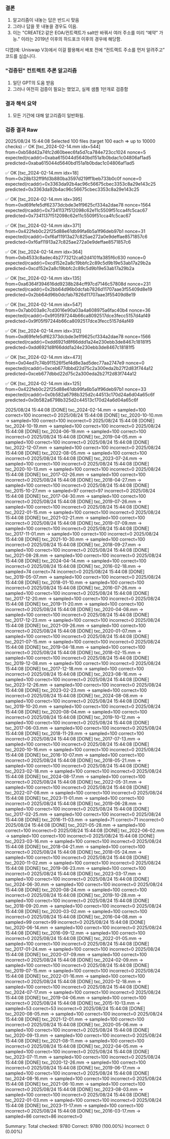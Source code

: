 ### 결론
1. 알고리즘이 내놓는 답은 반드시 맞음
2. 그러나 답을 못 내놓을 경우도 이음.
3. 이는 "CREATE2:같은 EOA/컨트랙트가 salt만 바꿔서 여러 주소를 미리 “예약” 가능." 이라는 2019년 이후의 하드포크 이후의 경우에 해당함.

디앱(예: Uniswap V3)에서 이걸 활용해서 배포 전에 “컨트랙트 주소를 먼저 알려주고” 코드를 심습니다.

### "검증된" 컨트렉트 추론 알고리즘
1. 일단 GPT의 도움 받음
2. 그러나 여전히 검증이 필요는 했었고, 실제 샘플 1만개로 검증함
### 결과 해석 요약
1. 모든 기간에 대해 알고리즘이 일반화됨.
### 검증 결과 Raw
2025/08/24 15:44:08 Selected 100 files (target 100 each => up to 10000 checks)
✅ OK  [txc_2024-02-14.mm idx=544]
  from=0xb58d42a74fc2d60beec6fa5d7ca784e723cc1024
  nonce=5
  expected(rcaddr)=0xaba615044d5640bd151a1b0bdac1c04806af1ad5
  predicted=0xaba615044d5640bd151a1b0bdac1c04806af1ad5

✅ OK  [txc_2024-02-14.mm idx=18]
  from=0x28b132ff9fd3b880ba3597d219ff1beb733b0c0f
  nonce=0
  expected(rcaddr)=0x3363da92b4ac96c56675cbec3353c8a29e143c25
  predicted=0x3363da92b4ac96c56675cbec3353c8a29e143c25

✅ OK  [txc_2024-02-14.mm idx=395]
  from=0xd69fefe5df62373dcbde3e1f9625cf334a2dae78
  nonce=1564
  expected(rcaddr)=0x7341137f512098c62e11c5509f51cca4fc5cac67
  predicted=0x7341137f512098c62e11c5509f51cca4fc5cac67

✅ OK  [txc_2024-02-14.mm idx=371]
  from=0x422feb0c22f25d88e61db99fa6b5a1f96deb97b1
  nonce=31
  expected(rcaddr)=0xf6af11913a27c825ae272a0e9deffae8571857c6
  predicted=0xf6af11913a27c825ae272a0e9deffae8571857c6

✅ OK  [txc_2024-02-14.mm idx=364]
  from=0xb4533c8adec4b2773212ca62d4101fa385f6c630
  nonce=0
  expected(rcaddr)=0xcd152e2a8c19bbfc2c89c5d9b19e53ab17a29b2a
  predicted=0xcd152e2a8c19bbfc2c89c5d9b19e53ab17a29b2a

✅ OK  [txc_2024-02-14.mm idx=135]
  from=0xa6364f394616dd9238b284cff97cd7146c57808d
  nonce=231
  expected(rcaddr)=0x2bb64d96b0dcfab7826d11707aae3f55409d8e19
  predicted=0x2bb64d96b0dcfab7826d11707aae3f55409d8e19

✅ OK  [txc_2024-02-14.mm idx=547]
  from=0x7ab003a9c7cd3016e90a03a4a608975a6fac40b4
  nonce=36
  expected(rcaddr)=0x9f05f97244b66ca8092517dce3fecc5157d4af49
  predicted=0x9f05f97244b66ca8092517dce3fecc5157d4af49

✅ OK  [txc_2024-02-14.mm idx=312]
  from=0xd69fefe5df62373dcbde3e1f9625cf334a2dae78
  nonce=1566
  expected(rcaddr)=0xdd6921d8f66ddd1a24e230ebb3de8467c18181f5
  predicted=0xdd6921d8f66ddd1a24e230ebb3de8467c18181f5

✅ OK  [txc_2024-02-14.mm idx=473]
  from=0x04ed7c74b911526f5ef4d8e3ad5dec77aa2747e9
  nonce=0
  expected(rcaddr)=0xceb677dbbd22d75c2a300eda2b27f2d83f744a12
  predicted=0xceb677dbbd22d75c2a300eda2b27f2d83f744a12

✅ OK  [txc_2024-02-14.mm idx=125]
  from=0x422feb0c22f25d88e61db99fa6b5a1f96deb97b1
  nonce=33
  expected(rcaddr)=0x0b582a6798b325d2c44513c170d24a6d04a65c6f
  predicted=0x0b582a6798b325d2c44513c170d24a6d04a65c6f

2025/08/24 15:44:08 [DONE] txc_2024-02-14.mm -> sampled=100 correct=100 incorrect=0
2025/08/24 15:44:08 [DONE] txc_2020-10-10.mm -> sampled=100 correct=100 incorrect=0
2025/08/24 15:44:08 [DONE] txc_2024-10-19.mm -> sampled=100 correct=100 incorrect=0
2025/08/24 15:44:08 [DONE] txc_2024-06-19.mm -> sampled=100 correct=100 incorrect=0
2025/08/24 15:44:08 [DONE] txc_2019-04-05.mm -> sampled=100 correct=100 incorrect=0
2025/08/24 15:44:08 [DONE] txc_2022-12-07.mm -> sampled=100 correct=100 incorrect=0
2025/08/24 15:44:08 [DONE] txc_2022-08-05.mm -> sampled=100 correct=100 incorrect=0
2025/08/24 15:44:08 [DONE] txc_2023-07-24.mm -> sampled=100 correct=100 incorrect=0
2025/08/24 15:44:08 [DONE] txc_2020-10-13.mm -> sampled=100 correct=100 incorrect=0
2025/08/24 15:44:08 [DONE] txc_2017-02-26.mm -> sampled=100 correct=100 incorrect=0
2025/08/24 15:44:08 [DONE] txc_2018-04-27.mm -> sampled=100 correct=100 incorrect=0
2025/08/24 15:44:08 [DONE] txc_2015-10-27.mm -> sampled=97 correct=97 incorrect=0
2025/08/24 15:44:08 [DONE] txc_2017-04-30.mm -> sampled=100 correct=100 incorrect=0
2025/08/24 15:44:08 [DONE] txc_2019-07-26.mm -> sampled=100 correct=100 incorrect=0
2025/08/24 15:44:08 [DONE] txc_2022-01-15.mm -> sampled=100 correct=100 incorrect=0
2025/08/24 15:44:08 [DONE] txc_2021-02-21.mm -> sampled=100 correct=100 incorrect=0
2025/08/24 15:44:08 [DONE] txc_2019-07-09.mm -> sampled=100 correct=100 incorrect=0
2025/08/24 15:44:08 [DONE] txc_2017-11-01.mm -> sampled=100 correct=100 incorrect=0
2025/08/24 15:44:08 [DONE] txc_2021-10-30.mm -> sampled=100 correct=100 incorrect=0
2025/08/24 15:44:08 [DONE] txc_2018-09-27.mm -> sampled=100 correct=100 incorrect=0
2025/08/24 15:44:08 [DONE] txc_2021-08-28.mm -> sampled=100 correct=100 incorrect=0
2025/08/24 15:44:08 [DONE] txc_2024-04-14.mm -> sampled=100 correct=100 incorrect=0
2025/08/24 15:44:08 [DONE] txc_2016-02-18.mm -> sampled=74 correct=74 incorrect=0
2025/08/24 15:44:08 [DONE] txc_2019-05-07.mm -> sampled=100 correct=100 incorrect=0
2025/08/24 15:44:08 [DONE] txc_2018-01-10.mm -> sampled=100 correct=100 incorrect=0
2025/08/24 15:44:08 [DONE] txc_2016-07-26.mm -> sampled=100 correct=100 incorrect=0
2025/08/24 15:44:08 [DONE] txc_2017-12-20.mm -> sampled=100 correct=100 incorrect=0
2025/08/24 15:44:08 [DONE] txc_2019-11-20.mm -> sampled=100 correct=100 incorrect=0
2025/08/24 15:44:08 [DONE] txc_2020-04-08.mm -> sampled=100 correct=100 incorrect=0
2025/08/24 15:44:08 [DONE] txc_2017-12-23.mm -> sampled=100 correct=100 incorrect=0
2025/08/24 15:44:08 [DONE] txc_2021-09-26.mm -> sampled=100 correct=100 incorrect=0
2025/08/24 15:44:08 [DONE] txc_2020-01-07.mm -> sampled=100 correct=100 incorrect=0
2025/08/24 15:44:08 [DONE] txc_2021-07-15.mm -> sampled=100 correct=100 incorrect=0
2025/08/24 15:44:08 [DONE] txc_2019-04-18.mm -> sampled=100 correct=100 incorrect=0
2025/08/24 15:44:08 [DONE] txc_2018-02-15.mm -> sampled=100 correct=100 incorrect=0
2025/08/24 15:44:08 [DONE] txc_2019-12-08.mm -> sampled=100 correct=100 incorrect=0
2025/08/24 15:44:08 [DONE] txc_2017-12-18.mm -> sampled=100 correct=100 incorrect=0
2025/08/24 15:44:08 [DONE] txc_2023-08-16.mm -> sampled=100 correct=100 incorrect=0
2025/08/24 15:44:08 [DONE] txc_2023-12-26.mm -> sampled=100 correct=100 incorrect=0
2025/08/24 15:44:08 [DONE] txc_2023-02-23.mm -> sampled=100 correct=100 incorrect=0
2025/08/24 15:44:08 [DONE] txc_2024-08-08.mm -> sampled=100 correct=100 incorrect=0
2025/08/24 15:44:08 [DONE] txc_2019-10-20.mm -> sampled=100 correct=100 incorrect=0
2025/08/24 15:44:08 [DONE] txc_2020-08-04.mm -> sampled=100 correct=100 incorrect=0
2025/08/24 15:44:08 [DONE] txc_2019-10-12.mm -> sampled=100 correct=100 incorrect=0
2025/08/24 15:44:08 [DONE] txc_2017-06-03.mm -> sampled=100 correct=100 incorrect=0
2025/08/24 15:44:08 [DONE] txc_2018-11-29.mm -> sampled=100 correct=100 incorrect=0
2025/08/24 15:44:08 [DONE] txc_2017-07-13.mm -> sampled=100 correct=100 incorrect=0
2025/08/24 15:44:08 [DONE] txc_2020-10-16.mm -> sampled=100 correct=100 incorrect=0
2025/08/24 15:44:08 [DONE] txc_2016-10-07.mm -> sampled=100 correct=100 incorrect=0
2025/08/24 15:44:08 [DONE] txc_2018-05-21.mm -> sampled=100 correct=100 incorrect=0
2025/08/24 15:44:08 [DONE] txc_2023-02-18.mm -> sampled=100 correct=100 incorrect=0
2025/08/24 15:44:08 [DONE] txc_2024-08-17.mm -> sampled=100 correct=100 incorrect=0
2025/08/24 15:44:08 [DONE] txc_2022-05-31.mm -> sampled=100 correct=100 incorrect=0
2025/08/24 15:44:08 [DONE] txc_2022-07-08.mm -> sampled=100 correct=100 incorrect=0
2025/08/24 15:44:08 [DONE] txc_2023-11-01.mm -> sampled=100 correct=100 incorrect=0
2025/08/24 15:44:08 [DONE] txc_2019-06-28.mm -> sampled=100 correct=100 incorrect=0
2025/08/24 15:44:08 [DONE] txc_2017-02-25.mm -> sampled=100 correct=100 incorrect=0
2025/08/24 15:44:08 [DONE] txc_2016-11-03.mm -> sampled=71 correct=71 incorrect=0
2025/08/24 15:44:08 [DONE] txc_2021-05-28.mm -> sampled=100 correct=100 incorrect=0
2025/08/24 15:44:08 [DONE] txc_2022-06-02.mm -> sampled=100 correct=100 incorrect=0
2025/08/24 15:44:08 [DONE] txc_2023-03-16.mm -> sampled=100 correct=100 incorrect=0
2025/08/24 15:44:08 [DONE] txc_2018-04-21.mm -> sampled=100 correct=100 incorrect=0
2025/08/24 15:44:08 [DONE] txc_2018-05-24.mm -> sampled=100 correct=100 incorrect=0
2025/08/24 15:44:08 [DONE] txc_2020-11-02.mm -> sampled=100 correct=100 incorrect=0
2025/08/24 15:44:08 [DONE] txc_2019-06-23.mm -> sampled=100 correct=100 incorrect=0
2025/08/24 15:44:08 [DONE] txc_2023-03-17.mm -> sampled=100 correct=100 incorrect=0
2025/08/24 15:44:08 [DONE] txc_2024-06-30.mm -> sampled=100 correct=100 incorrect=0
2025/08/24 15:44:08 [DONE] txc_2020-08-24.mm -> sampled=100 correct=100 incorrect=0
2025/08/24 15:44:08 [DONE] txc_2019-10-28.mm -> sampled=100 correct=100 incorrect=0
2025/08/24 15:44:08 [DONE] txc_2018-09-20.mm -> sampled=100 correct=100 incorrect=0
2025/08/24 15:44:08 [DONE] txc_2020-03-02.mm -> sampled=100 correct=100 incorrect=0
2025/08/24 15:44:08 [DONE] txc_2016-04-08.mm -> sampled=99 correct=99 incorrect=0
2025/08/24 15:44:08 [DONE] txc_2020-06-14.mm -> sampled=100 correct=100 incorrect=0
2025/08/24 15:44:08 [DONE] txc_2016-09-12.mm -> sampled=100 correct=100 incorrect=0
2025/08/24 15:44:08 [DONE] txc_2022-01-05.mm -> sampled=100 correct=100 incorrect=0
2025/08/24 15:44:08 [DONE] txc_2017-01-24.mm -> sampled=100 correct=100 incorrect=0
2025/08/24 15:44:08 [DONE] txc_2020-07-09.mm -> sampled=100 correct=100 incorrect=0
2025/08/24 15:44:08 [DONE] txc_2024-02-09.mm -> sampled=100 correct=100 incorrect=0
2025/08/24 15:44:08 [DONE] txc_2019-07-15.mm -> sampled=100 correct=100 incorrect=0
2025/08/24 15:44:08 [DONE] txc_2022-01-16.mm -> sampled=100 correct=100 incorrect=0
2025/08/24 15:44:08 [DONE] txc_2020-12-18.mm -> sampled=100 correct=100 incorrect=0
2025/08/24 15:44:08 [DONE] txc_2024-07-17.mm -> sampled=100 correct=100 incorrect=0
2025/08/24 15:44:08 [DONE] txc_2019-04-06.mm -> sampled=100 correct=100 incorrect=0
2025/08/24 15:44:08 [DONE] txc_2015-10-13.mm -> sampled=53 correct=53 incorrect=0
2025/08/24 15:44:08 [DONE] txc_2020-08-05.mm -> sampled=100 correct=100 incorrect=0
2025/08/24 15:44:08 [DONE] txc_2021-12-01.mm -> sampled=100 correct=100 incorrect=0
2025/08/24 15:44:08 [DONE] txc_2020-05-06.mm -> sampled=100 correct=100 incorrect=0
2025/08/24 15:44:08 [DONE] txc_2020-09-13.mm -> sampled=100 correct=100 incorrect=0
2025/08/24 15:44:08 [DONE] txc_2021-08-11.mm -> sampled=100 correct=100 incorrect=0
2025/08/24 15:44:08 [DONE] txc_2022-04-05.mm -> sampled=100 correct=100 incorrect=0
2025/08/24 15:44:08 [DONE] txc_2023-07-11.mm -> sampled=100 correct=100 incorrect=0
2025/08/24 15:44:08 [DONE] txc_2020-12-26.mm -> sampled=100 correct=100 incorrect=0
2025/08/24 15:44:08 [DONE] txc_2019-06-17.mm -> sampled=100 correct=100 incorrect=0
2025/08/24 15:44:08 [DONE] txc_2024-08-16.mm -> sampled=100 correct=100 incorrect=0
2025/08/24 15:44:08 [DONE] txc_2021-06-10.mm -> sampled=100 correct=100 incorrect=0
2025/08/24 15:44:08 [DONE] txc_2023-08-03.mm -> sampled=100 correct=100 incorrect=0
2025/08/24 15:44:08 [DONE] txc_2022-01-03.mm -> sampled=100 correct=100 incorrect=0
2025/08/24 15:44:08 [DONE] txc_2023-11-17.mm -> sampled=100 correct=100 incorrect=0
2025/08/24 15:44:08 [DONE] txc_2016-03-17.mm -> sampled=86 correct=86 incorrect=0

Summary:
  Total checked: 9780
  Correct: 9780 (100.00%)
  Incorrect: 0 (0.00%)
